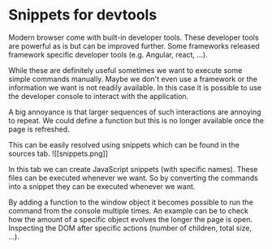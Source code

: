 # Snippets for devtools

Modern browser come with built-in developer tools. These developer tools are powerful as is but can be improved further. Some frameworks released framework specific developer tools (e.g. Angular, react, …).

While these are definitely useful sometimes we want to execute some simple commands manually. Maybe we don't even use a framework or the information we want is not readily available. In this case it is possible to use the developer console to interact with the application.

A big annoyance is that larger sequences of such interactions are annoying to repeat. We could define a function but this is no longer available once the page is refreshed.

This can be easily resolved using snippets which can be found in the sources tab.
![[snippets.png]]

In this tab we can create JavaScript snippets (with specific names). These files can be executed whenever we want. So by converting the commands into a snippet they can be executed whenever we want.

By adding a function to the window object it becomes possible to run the command from the console multiple times. An example can be to check how the amount of a specific object evolves the longer the page is open. Inspecting the DOM after specific actions (number of children, total size, ...). 